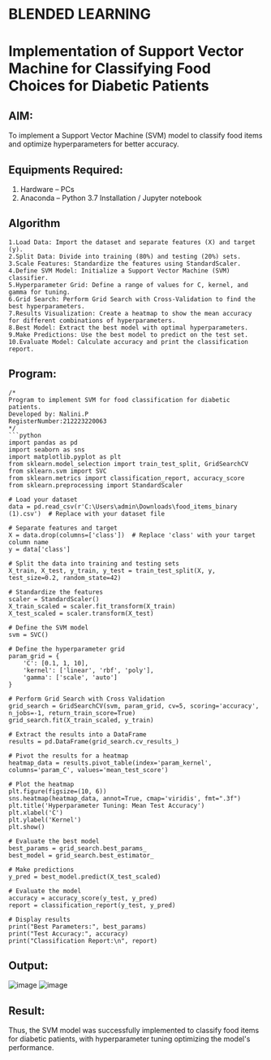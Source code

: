 # BLENDED LEARNING
# Implementation of Support Vector Machine for Classifying Food Choices for Diabetic Patients

## AIM:
To implement a Support Vector Machine (SVM) model to classify food items and optimize hyperparameters for better accuracy.

## Equipments Required:
1. Hardware – PCs
2. Anaconda – Python 3.7 Installation / Jupyter notebook

## Algorithm
```
1.Load Data: Import the dataset and separate features (X) and target (y).
2.Split Data: Divide into training (80%) and testing (20%) sets.
3.Scale Features: Standardize the features using StandardScaler.
4.Define SVM Model: Initialize a Support Vector Machine (SVM) classifier.
5.Hyperparameter Grid: Define a range of values for C, kernel, and gamma for tuning.
6.Grid Search: Perform Grid Search with Cross-Validation to find the best hyperparameters.
7.Results Visualization: Create a heatmap to show the mean accuracy for different combinations of hyperparameters.
8.Best Model: Extract the best model with optimal hyperparameters.
9.Make Predictions: Use the best model to predict on the test set.
10.Evaluate Model: Calculate accuracy and print the classification report.
```

## Program:
```
/*
Program to implement SVM for food classification for diabetic patients.
Developed by: Nalini.P
RegisterNumber:212223220063
*/
```python
import pandas as pd
import seaborn as sns
import matplotlib.pyplot as plt
from sklearn.model_selection import train_test_split, GridSearchCV
from sklearn.svm import SVC
from sklearn.metrics import classification_report, accuracy_score
from sklearn.preprocessing import StandardScaler

# Load your dataset
data = pd.read_csv(r'C:\Users\admin\Downloads\food_items_binary (1).csv')  # Replace with your dataset file

# Separate features and target
X = data.drop(columns=['class'])  # Replace 'class' with your target column name
y = data['class']

# Split the data into training and testing sets
X_train, X_test, y_train, y_test = train_test_split(X, y, test_size=0.2, random_state=42)

# Standardize the features
scaler = StandardScaler()
X_train_scaled = scaler.fit_transform(X_train)
X_test_scaled = scaler.transform(X_test)

# Define the SVM model
svm = SVC()

# Define the hyperparameter grid
param_grid = {
    'C': [0.1, 1, 10],
    'kernel': ['linear', 'rbf', 'poly'],
    'gamma': ['scale', 'auto']
}

# Perform Grid Search with Cross Validation
grid_search = GridSearchCV(svm, param_grid, cv=5, scoring='accuracy', n_jobs=-1, return_train_score=True)
grid_search.fit(X_train_scaled, y_train)

# Extract the results into a DataFrame
results = pd.DataFrame(grid_search.cv_results_)

# Pivot the results for a heatmap
heatmap_data = results.pivot_table(index='param_kernel', columns='param_C', values='mean_test_score')

# Plot the heatmap
plt.figure(figsize=(10, 6))
sns.heatmap(heatmap_data, annot=True, cmap='viridis', fmt=".3f")
plt.title('Hyperparameter Tuning: Mean Test Accuracy')
plt.xlabel('C')
plt.ylabel('Kernel')
plt.show()

# Evaluate the best model
best_params = grid_search.best_params_
best_model = grid_search.best_estimator_

# Make predictions
y_pred = best_model.predict(X_test_scaled)

# Evaluate the model
accuracy = accuracy_score(y_test, y_pred)
report = classification_report(y_test, y_pred)

# Display results
print("Best Parameters:", best_params)
print("Test Accuracy:", accuracy)
print("Classification Report:\n", report)
```

## Output:
![image](https://github.com/user-attachments/assets/1cfb623b-2834-4e11-81e9-e43865cff118)
![image](https://github.com/user-attachments/assets/896ce53f-fc19-4e18-a8d4-e6bc618920fe)


## Result:
Thus, the SVM model was successfully implemented to classify food items for diabetic patients, with hyperparameter tuning optimizing the model's performance.
